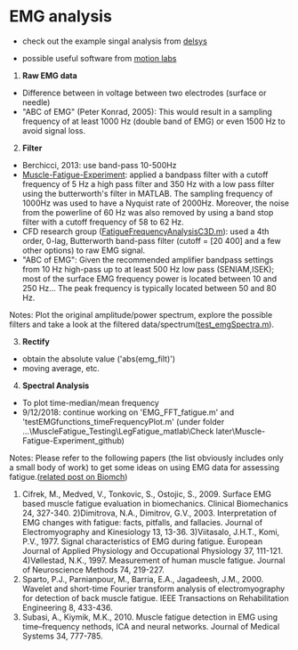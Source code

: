 # EMG analysis

- check out the example singal analysis from [delsys](https://www.delsys.com/use-emgscripts-fatigue-analysis/)


- possible useful software from [motion labs](https://www.motion-labs.com/index_downloads.html)

1. **Raw EMG data**
- Difference between in voltage between two electrodes (surface or needle)
- "ABC of EMG" (Peter Konrad, 2005): This would result in a sampling frequency of at least 1000 Hz (double band of EMG) or even 1500 Hz to avoid signal loss. 

2. **Filter**

- Berchicci, 2013: use band-pass 10-500Hz
- [Muscle-Fatigue-Experiment](https://github.com/DharaRan/Muscle-Fatigue-Experiment): applied a bandpass filter with a cutoff frequency of 5 Hz a high pass filter and 350 Hz with a low pass filter using the butterworth's filter in MATLAB. The sampling frequency of 1000Hz was used to have a Nyquist rate of 2000Hz. Moreover, the noise from the powerline of 60 Hz was also removed by using a band stop filter with a cutoff frequency of 58 to 62 Hz. 
- CFD research group ([FatigueFrequencyAnalysisC3D.m](FatigueFrequencyAnalysisC3D.m)): used a 4th order, 0-lag, Butterworth band-pass filter (cutoff = [20 400] and a few other options) to raw EMG signal.
- "ABC of EMG": Given the recommended amplifier bandpass settings from 10 Hz high-pass up to at least 500 Hz low pass (SENIAM,ISEK); most of the surface EMG frequency power is located between 10 and 250 Hz... The peak frequency is typically located between 50 and 80 Hz.

Notes: Plot the original amplitude/power spectrum, explore the possible filters and take a look at the filtered data/spectrum([test_emgSpectra.m](test_emgSpectra.m)).


3. **Rectify**
- obtain the absolute value ('abs(emg_filt)')
- moving average, etc.


4. **Spectral Analysis**
- To plot time-median/mean frequency 
- 9/12/2018: continue working on 'EMG_FFT_fatigue.m' and 'testEMGfunctions_timeFrequencyPlot.m' (under folder ...\MuscleFatigue_Testing\LegFatigue_matlab\Check later\Muscle-Fatigue-Experiment_github)



Notes: 
Please refer to the following papers (the list obviously includes only a small body of work) to get some ideas on using EMG data for assessing fatigue.([related post on Biomch](https://biomch-l.isbweb.org/threads/24744-EMG-Fatigue-Analysis?highlight=EMG+frequency))
1) Cifrek, M., Medved, V., Tonkovic, S., Ostojic, S., 2009. Surface EMG based muscle fatigue evaluation in biomechanics. Clinical Biomechanics 24, 327-340.
2)Dimitrova, N.A., Dimitrov, G.V., 2003. Interpretation of EMG changes with fatigue: facts, pitfalls, and fallacies. Journal of Electromyography and Kinesiology 13, 13-36.
3)Viitasalo, J.H.T., Komi, P.V., 1977. Signal characteristics of EMG during fatigue. European Journal of Applied Physiology and Occupational Physiology 37, 111-121.
4)Vøllestad, N.K., 1997. Measurement of human muscle fatigue. Journal of Neuroscience Methods 74, 219-227.
5) Sparto, P.J., Parnianpour, M., Barria, E.A., Jagadeesh, J.M., 2000. Wavelet and short-time Fourier transform analysis of electromyography for detection of back muscle fatigue. IEEE Transactions on Rehabilitation Engineering 8, 433-436.
6) Subasi, A., Kiymik, M.K., 2010. Muscle fatigue detection in EMG using time–frequency nethods, ICA and neural networks. Journal of Medical Systems 34, 777-785.